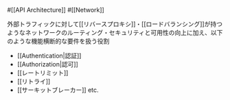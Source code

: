 #[[API Architecture]] #[[Network]]

外部トラフィックに対して[[リバースプロキシ]]・[[ロードバランシング]]が持つようなネットワークのルーティング・セキュリティと可用性の向上に加え、以下のような機能横断的な要件を扱う役割

- [[Authentication|認証]]
- [[Authorization|認可]]
- [[レートリミット]]
- [[リトライ]]
- [[サーキットブレーカー]] etc.
